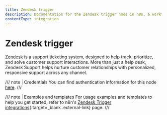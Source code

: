 ```yaml
---
title: Zendesk trigger
description: Documentation for the Zendesk trigger node in n8n, a workflow automation platform. Includes details of operations and configuration, and links to examples and credentials information.
contentType: integration
---
```


# Zendesk trigger

[Zendesk](https://www.zendesk.com/) is a support ticketing system, designed to help track, prioritize, and solve customer support interactions. More than just a help desk, Zendesk Support helps nurture customer relationships with personalized, responsive support across any channel.

/// note | Credentials
You can find authentication information for this node [here](/integrations/builtin/credentials/zendesk/).
///

///  note  | Examples and templates
For usage examples and templates to help you get started, refer to n8n's [Zendesk Trigger integrations](https://n8n.io/integrations/zendesk-trigger/){:target=_blank .external-link} page.
///
